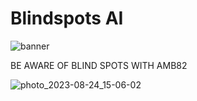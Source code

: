 # Blindspots AI

![banner](https://github.com/ajsb85/blindspot.ai/assets/663460/c73fd5b7-60d4-4b69-a370-40e8c5bb4fd9)

BE AWARE OF BLIND SPOTS WITH AMB82

![photo_2023-08-24_15-06-02](https://github.com/ajsb85/blinkspot.ai/assets/663460/49d992e6-4809-4d58-a615-c340e3e52242)
